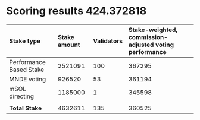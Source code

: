 # Scoring results 424.372818

| Stake type              | Stake amount | Validators | Stake-weighted, commission-adjusted voting performance |
|:------------------------|:-------------|:-----------|:-------------------------------------------------------|
| Performance Based Stake | 2521091      | 100        | 367295                                                 |
| MNDE voting             | 926520       | 53         | 361194                                                 |
| mSOL directing          | 1185000      | 1          | 345598                                                 |
|                         |              |            |                                                        |
| **Total Stake**         | 4632611      | 135        | 360525                                                 |
